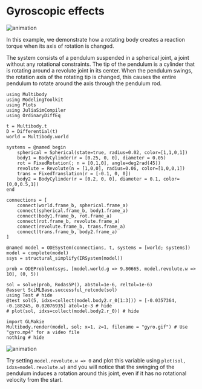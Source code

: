 # Gyroscopic effects

![animation](gyro.gif)

In this example, we demonstrate how a rotating body creates a reaction torque when its axis of rotation is changed.

The system consists of a pendulum suspended in a spherical joint, a joint without any rotational constraints. The tip of the pendulum is a cylinder that is rotating around a revolute joint in its center. When the pendulum swings, the rotation axis of the rotating tip is changed, this causes the entire pendulum to rotate around the axis through the pendulum rod.


```@example spring_mass_system
using Multibody
using ModelingToolkit
using Plots
using JuliaSimCompiler
using OrdinaryDiffEq

t = Multibody.t
D = Differential(t)
world = Multibody.world

systems = @named begin
    spherical = Spherical(state=true, radius=0.02, color=[1,1,0,1])
    body1 = BodyCylinder(r = [0.25, 0, 0], diameter = 0.05)
    rot = FixedRotation(; n = [0,1,0], angle=deg2rad(45))
    revolute = Revolute(n = [1,0,0], radius=0.06, color=[1,0,0,1])
    trans = FixedTranslation(r = [-0.1, 0, 0])
    body2 = BodyCylinder(r = [0.2, 0, 0], diameter = 0.1, color=[0,0,0.5,1])
end

connections = [
    connect(world.frame_b, spherical.frame_a)
    connect(spherical.frame_b, body1.frame_a)
    connect(body1.frame_b, rot.frame_a)
    connect(rot.frame_b, revolute.frame_a)
    connect(revolute.frame_b, trans.frame_a)
    connect(trans.frame_b, body2.frame_a)
]

@named model = ODESystem(connections, t, systems = [world; systems])
model = complete(model)
ssys = structural_simplify(IRSystem(model))

prob = ODEProblem(ssys, [model.world.g => 9.80665, model.revolute.w => 10], (0, 5))

sol = solve(prob, Rodas5P(), abstol=1e-6, reltol=1e-6)
@assert SciMLBase.successful_retcode(sol)
using Test # hide
@test sol(5, idxs=collect(model.body2.r_0[1:3])) ≈ [-0.0357364, -0.188245, 0.02076935] atol=1e-3 # hide
# plot(sol, idxs=collect(model.body2.r_0)) # hide

import GLMakie
Multibody.render(model, sol; x=1, z=1, filename = "gyro.gif") # Use "gyro.mp4" for a video file
nothing # hide
```

![animation](gyro.gif)

Try setting `model.revolute.w => 0` and plot this variable using `plot(sol, idxs=model.revolute.w)` and you will notice that the swinging of the pendulum induces a rotation around this joint, even if it has no rotational velocity from the start.